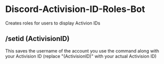 # Discord-Activision-ID-Roles-Bot
Creates roles for users to display Activion IDs

## /setid (ActivisionID)
This saves the username of the account you use the command along with your Activision ID (replace "(ActivisionID)" with your actual Activision ID)

